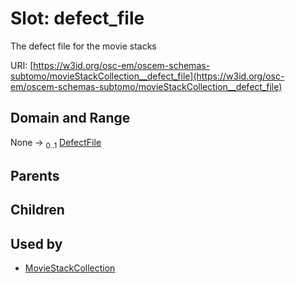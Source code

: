 
# Slot: defect_file

The defect file for the movie stacks

URI: [https://w3id.org/osc-em/oscem-schemas-subtomo/movieStackCollection__defect_file](https://w3id.org/osc-em/oscem-schemas-subtomo/movieStackCollection__defect_file)


## Domain and Range

None &#8594;  <sub>0..1</sub> [DefectFile](DefectFile.md)

## Parents


## Children


## Used by

 * [MovieStackCollection](MovieStackCollection.md)
